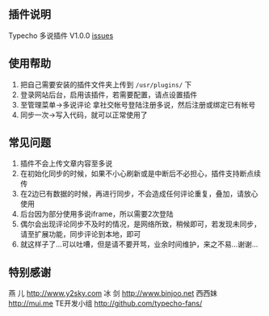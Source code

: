 ## 插件说明 ##

Typecho 多说插件 V1.0.0 [issues](https://github.com/rakiy/typecho-duoshuo/issues)

## 使用帮助 ##

 1. 把自己需要安装的插件文件夹上传到 `/usr/plugins/` 下
 2. 登录网站后台，启用该插件，若需要配置，请点设置插件
 3. 至管理菜单->多说评论 拿社交帐号登陆注册多说，然后注册或绑定已有帐号
 4. 同步一次->写入代码，就可以正常使用了
 
## 常见问题 ##

 1. 插件不会上传文章内容至多说
 2. 在初始化同步的时候，如果不小心刷新或是中断后不必担心，插件支持断点续传
 3. 在2边已有数据的时候，再进行同步，不会造成任何评论重复，叠加，请放心使用
 4. 后台因为部分使用多说iframe，所以需要2次登陆
 5. 偶尔会出现评论同步不及时的情况，是网络所致，稍候即可，若发现未同步，请至扩展功能，同步评论到本地，即可
 6. 就这样子了...可以吐嘈，但是请不要开骂，业余时间维护，来之不易...谢谢...
 
## 特别感谢 ##
 
  燕  儿		<http://www.y2sky.com>
  冰  剑		<http://www.binjoo.net>
  西西妹		<http://mui.me>
  TE开发小组	<http://github.com/typecho-fans/>
